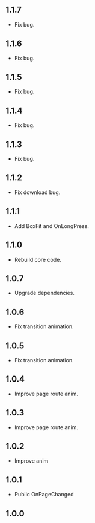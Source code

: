 ## 1.1.7
* Fix bug.
## 1.1.6
* Fix bug.
## 1.1.5
* Fix bug.
## 1.1.4
* Fix bug.
## 1.1.3
* Fix bug.
## 1.1.2
* Fix download bug.
## 1.1.1
* Add BoxFit and OnLongPress.
## 1.1.0
* Rebuild core code.
## 1.0.7
* Upgrade dependencies.
## 1.0.6
* Fix transition animation.
## 1.0.5
* Fix transition animation.
## 1.0.4
* Improve page route anim.
## 1.0.3
* Improve page route anim.
## 1.0.2
* Improve anim
## 1.0.1
* Public OnPageChanged
## 1.0.0

